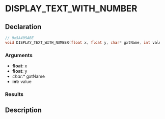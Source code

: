 # DISPLAY_TEXT_WITH_NUMBER

## Declaration
```cpp
// 0x5A495ABE
void DISPLAY_TEXT_WITH_NUMBER(float x, float y, char* gxtName, int value);
```

### Arguments
- **float:** x
- **float:** y
- **char*:** gxtName
- **int:** value

### Results

## Description

